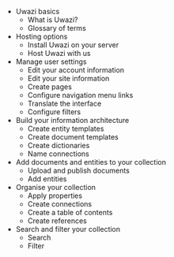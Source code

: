 * Uwazi basics
    * What is Uwazi?
    * Glossary of terms
* Hosting options
    * Install Uwazi on your server
    * Host Uwazi with us
* Manage user settings
    * Edit your account information
    * Edit your site information
    * Create pages
    * Configure navigation menu links 
    * Translate the interface
    * Configure filters
* Build your information architecture
    * Create entity templates
    * Create document templates
    * Create dictionaries
    * Name connections
* Add documents and entities to your collection
    * Upload and publish documents
    * Add entities
* Organise your collection
    * Apply properties 
    * Create connections
    * Create a table of contents
    * Create references
* Search and filter your collection
    * Search
    * Filter
